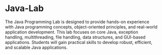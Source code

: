 # Java-Lab
The Java Programming Lab is designed to provide hands-on experience with Java programming concepts, object-oriented principles, and real-world application development. This lab focuses on core Java, exception handling, multithreading, file handling, data structures, and GUI-based applications. Students will gain practical skills to develop robust, efficient, and scalable Java applications.

